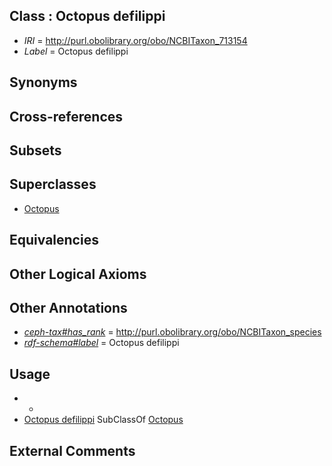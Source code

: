 
## Class : Octopus defilippi

 * *IRI* = http://purl.obolibrary.org/obo/NCBITaxon_713154
 * *Label* = Octopus defilippi

## Synonyms


## Cross-references


## Subsets


## Superclasses

 * [Octopus](../../NCBITaxon/43/NCBITaxon_6643.md)

## Equivalencies


## Other Logical Axioms


## Other Annotations

 * *[ceph-tax#has_rank](../../ceph-tax#has/nk/ceph-tax#has_rank.md)* = http://purl.obolibrary.org/obo/NCBITaxon_species
 * *[rdf-schema#label](../../el/rdf-schema#label.md)* = Octopus defilippi

## Usage

 * -
 * [Octopus defilippi](../../NCBITaxon/54/NCBITaxon_713154.md) SubClassOf [Octopus](../../NCBITaxon/43/NCBITaxon_6643.md)

## External Comments

